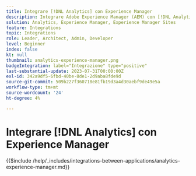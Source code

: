 ```yaml
---
title: Integrare [!DNL Analytics] con Experience Manager
description: Integrare Adobe Experience Manager (AEM) con [!DNL Analytics] per monitorare e analizzare il comportamento degli utenti sul sito web.
solution: Analytics, Experience Manager, Experience Manager Sites
feature: Integrations
topic: Integrations
role: Leader, Architect, Admin, Developer
level: Beginner
index: false
kt: null
thumbnail: analytics-experience-manager.png
badgeIntegration: label="Integrazione" type="positive"
last-substantial-update: 2023-07-31T00:00:00Z
exl-id: 342a9df5-6fbd-40be-8de1-2d9aba8fde9d
source-git-commit: 509b227f360718e81fb19d3a4d30aebf9de49e5a
workflow-type: tm+mt
source-wordcount: '24'
ht-degree: 4%

---
```


# Integrare [!DNL Analytics] con Experience Manager

{{$include /help/_includes/integrations-between-applications/analytics-experience-manager.md}}
